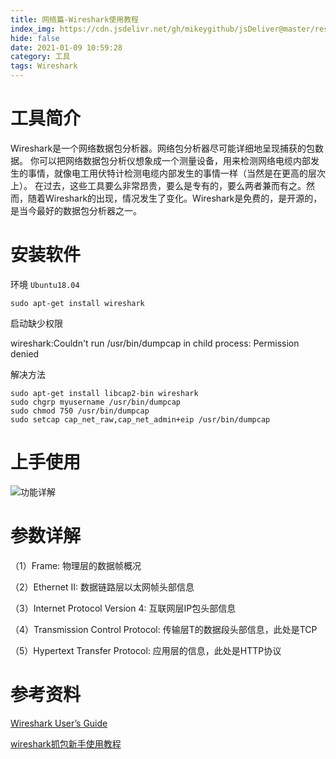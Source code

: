 ```yaml
---
title: 网络篇-Wireshark使用教程
index_img: https://cdn.jsdelivr.net/gh/mikeygithub/jsDeliver@master/resource/img/Wireshark.jpeg
hide: false
date: 2021-01-09 10:59:28
category: 工具
tags: Wireshark
---
```


# 工具简介

Wireshark是一个网络数据包分析器。网络包分析器尽可能详细地呈现捕获的包数据。
你可以把网络数据包分析仪想象成一个测量设备，用来检测网络电缆内部发生的事情，就像电工用伏特计检测电缆内部发生的事情一样（当然是在更高的层次上）。
在过去，这些工具要么非常昂贵，要么是专有的，要么两者兼而有之。然而，随着Wireshark的出现，情况发生了变化。Wireshark是免费的，是开源的，是当今最好的数据包分析器之一。

# 安装软件

环境 `Ubuntu18.04`

```shell
sudo apt-get install wireshark
```

启动缺少权限

<p class="note note-danger">
    wireshark:Couldn't run /usr/bin/dumpcap in child process: Permission denied
</p>

解决方法

```shell
sudo apt-get install libcap2-bin wireshark
sudo chgrp myusername /usr/bin/dumpcap
sudo chmod 750 /usr/bin/dumpcap
sudo setcap cap_net_raw,cap_net_admin+eip /usr/bin/dumpcap
```

# 上手使用

![功能详解](https://cdn.jsdelivr.net/gh/mikeygithub/jsDeliver@master/resource/img/wireshark-cat.png)

# 参数详解

（1）Frame:   物理层的数据帧概况

（2）Ethernet II: 数据链路层以太网帧头部信息

（3）Internet Protocol Version 4: 互联网层IP包头部信息

（4）Transmission Control Protocol:  传输层T的数据段头部信息，此处是TCP

（5）Hypertext Transfer Protocol:  应用层的信息，此处是HTTP协议

# 参考资料

[Wireshark User’s Guide](https://www.wireshark.org/docs/wsug_html_chunked/)

[wireshark抓包新手使用教程](https://www.cnblogs.com/mq0036/p/11187138.html)